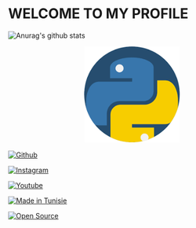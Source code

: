# WELCOME TO MY PROFILE

![Anurag's github stats](https://github-readme-stats.vercel.app/api?username=pysami&show_icons=true&theme=onedark)

<p align="center"><a href="https://google.com"><img src="p2.png" height='195' alt="pysami">


 [![Github](https://img.shields.io/badge/github-pysami-green?style=for-the-badge&logo=github)](https://github.com/pysami)



[![Instagram](https://img.shields.io/badge/instagram-pysami-orange?style=for-the-badge&logo=instagram)](https://www.instagram.com/pysami)





[![Youtube](https://img.shields.io/badge/YouTube-python%2023-red?style=for-the-badge&logo=youtube)](https://www.youtube.com)



<p align="left"><a href="#"><img title="Made in Tunisie" src="https://img.shields.io/badge/MADE%20IN-Tunisie-green?colorA=%23ff0000&colorB=%23017e40&style=for-the-badge"></a>



<a href="#"><img title="Open Source" src="https://img.shields.io/badge/Open%20Source-%E2%9D%A4-green?style=for-the-badge"></a>









